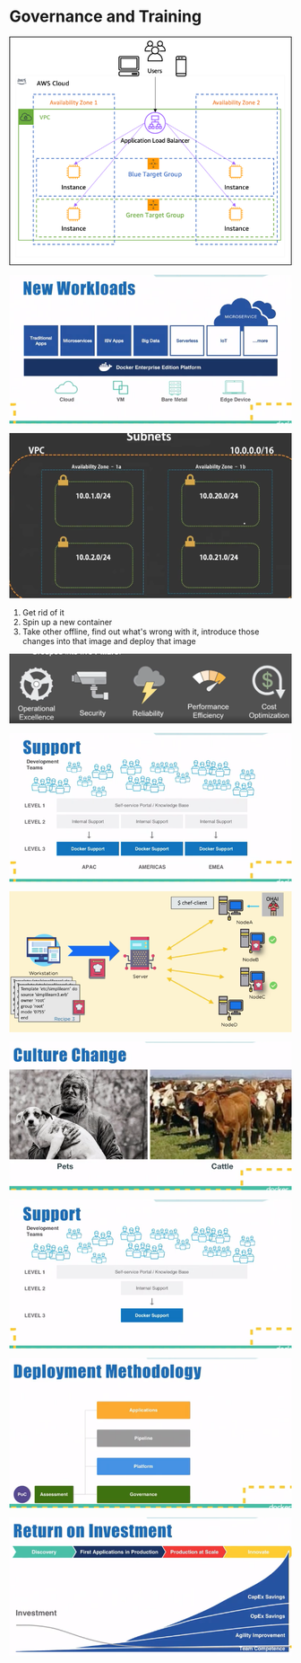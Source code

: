 # Governance and Training



![](../../.gitbook/assets/image%20%282%29.png)

![](../../.gitbook/assets/image%20%2827%29.png)

![Do NOT patch/troubleshoot containers](../../.gitbook/assets/image%20%2857%29.png)

1. Get rid of it
2. Spin up a new container
3. Take other offline, find out what's wrong with it, introduce those changes into that image and deploy that image

![when add containerization will add a new step](../../.gitbook/assets/image%20%2856%29.png)

![](../../.gitbook/assets/image%20%2821%29.png)

![](../../.gitbook/assets/image%20%2845%29.png)

![](../../.gitbook/assets/image%20%2820%29.png)

![](../../.gitbook/assets/image%20%2816%29.png)

![](../../.gitbook/assets/image%20%2855%29.png)

![](../../.gitbook/assets/image%20%2810%29.png)


